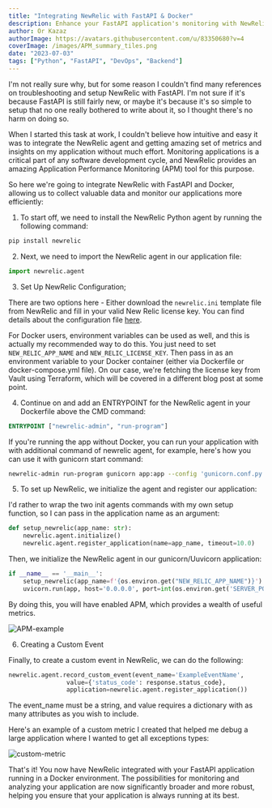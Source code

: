 ```yaml
---
title: "Integrating NewRelic with FastAPI & Docker"
description: Enhance your FastAPI application's monitoring with NewRelic. Gain insights and improve performance with very minimal and simple setup steps. 
author: Or Kazaz
authorImage: https://avatars.githubusercontent.com/u/83350680?v=4
coverImage: /images/APM_summary_tiles.png
date: "2023-07-03"
tags: ["Python", "FastAPI", "DevOps", "Backend"]
---
```


I'm not really sure why, but for some reason I couldn't find many references on troubleshooting and setup NewRelic with FastAPI. I'm not sure if it's because FastAPI is still fairly new, or maybe it's because it's so simple to setup that no one really bothered to write about it, so I thought there's no harm on doing so.

When I started this task at work, I couldn't believe how intuitive and easy it was to integrate the NewRelic agent and getting amazing set of metrics and insights on my application without much effort.
Monitoring applications is a critical part of any software development cycle, and NewRelic provides an amazing Application Performance Monitoring (APM) tool for this purpose. 

So here we're going to integrate NewRelic with FastAPI and Docker, allowing us to collect valuable data and monitor our applications more efficiently:

1. To start off, we need to install the NewRelic Python agent by running the following command:

```bash
pip install newrelic
```

2. Next, we need to import the NewRelic agent in our application file:

```python
import newrelic.agent
```

3. Set Up NewRelic Configuration;

There are two options here - Either download the `newrelic.ini` template file from NewRelic and fill in your valid New Relic license key.
You can find details about the configuration file [here](https://docs.newrelic.com/docs/apm/agents/python-agent/configuration/python-agent-configuration/#agent-configuration-file).

For Docker users, environment variables can be used as well, and this is actually my recommended way to do this. You just need to set `NEW_RELIC_APP_NAME` and `NEW_RELIC_LICENSE_KEY`.
Then pass in as an environment variable to your Docker container (either via Dockerfile or docker-compose.yml file).
On our case, we're fetching the license key from Vault using Terraform, which will be covered in a different blog post at some point.

4. Continue on and add an ENTRYPOINT for the NewRelic agent in your Dockerfile above the CMD command:

```dockerfile
ENTRYPOINT ["newrelic-admin", "run-program"]
```

If you're running the app without Docker, you can run your application with with additional command of newrelic agent, for example, here's how you can use it with gunicorn start command:

```bash
newrelic-admin run-program gunicorn app:app --config 'gunicorn.conf.py' --preload $*
```

5. To set up NewRelic, we initialize the agent and register our application:

I'd rather to wrap the two init agents commands with my own setup function, so I can pass in the application name as an argument:

```python
def setup_newrelic(app_name: str):
    newrelic.agent.initialize()
    newrelic.agent.register_application(name=app_name, timeout=10.0)
```

Then, we initialize the NewRelic agent in our gunicorn/Uuvicorn application:

```python
if __name__ == '__main__':
    setup_newrelic(app_name=f'{os.environ.get("NEW_RELIC_APP_NAME")}')
    uvicorn.run(app, host='0.0.0.0', port=int(os.environ.get('SERVER_PORT')))
```

By doing this, you will have enabled APM, which provides a wealth of useful metrics.

![APM-example](/images/apm.png)


6. Creating a Custom Event

Finally, to create a custom event in NewRelic, we can do the following:

```python
newrelic.agent.record_custom_event(event_name='ExampleEventName',
                value={'status_code': response.status_code},
                application=newrelic.agent.register_application())
```

The event_name must be a string, and value requires a dictionary with as many attributes as you wish to include.

Here's an example of a custom metric I created that helped me debug a large application where I wanted to get all exceptions types:

![custom-metric](/images/custom_metric_nr.png)


That's it! You now have NewRelic integrated with your FastAPI application running in a Docker environment. The possibilities for monitoring and analyzing your application are now significantly broader and more robust, helping you ensure that your application is always running at its best.

